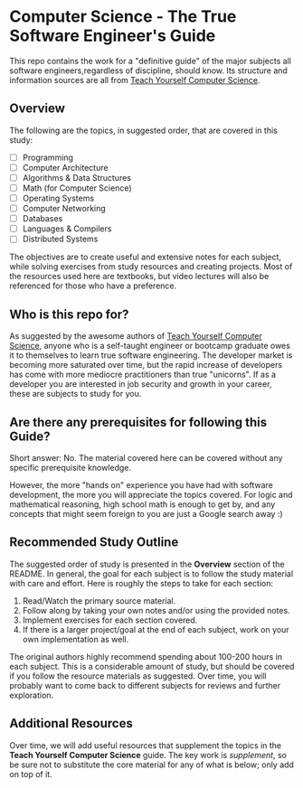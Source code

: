 # Computer Science - The True Software Engineer's Guide

This repo contains the work for a "definitive guide" of the major subjects all software engineers,regardless of discipline, should know. Its structure and information sources are all from [Teach Yourself Computer Science](https://teachyourselfcs.com/).

## Overview

The following are the topics, in suggested order, that are covered in this study:

- [ ] Programming
- [ ] Computer Architecture
- [ ] Algorithms & Data Structures
- [ ] Math (for Computer Science)
- [ ] Operating Systems
- [ ] Computer Networking
- [ ] Databases
- [ ] Languages & Compilers
- [ ] Distributed Systems

The objectives are to create useful and extensive notes for each subject, while solving exercises from study resources and creating projects. Most of the resources used here are textbooks, but video lectures will also be referenced for those who have a preference.

## Who is this repo for? 

As suggested by the awesome authors of [Teach Yourself Computer Science](https://teachyourselfcs.com/), anyone who is a self-taught engineer or bootcamp graduate owes it to themselves to learn true software engineering. The developer market is becoming more saturated over time, but the rapid increase of developers has come with more mediocre practitioners than true "unicorns". If as a developer you are interested in job security and growth in your career, these are subjects to study for you.

## Are there any prerequisites for following this Guide?

Short answer: No. The material covered here can be covered without any specific prerequisite knowledge. 

However, the more "hands on" experience you have had with software development, the more you will appreciate the topics covered. For logic and mathematical reasoning, high school math is enough to get by, and any concepts that might seem foreign to you are just a Google search away :)

## Recommended Study Outline

The suggested order of study is presented in the __Overview__ section of the README. In general, the goal for each subject is to follow the study material with care and effort. Here is roughly the steps to take for each section:

1. Read/Watch the primary source material.
2. Follow along by taking your own notes and/or using the provided notes.
3. Implement exercises for each section covered.
4. If there is a larger project/goal at the end of each subject, work on your own implementation as well.

The original authors highly recommend spending about 100-200 hours in each subject. This is a considerable amount of study, but should be covered if you follow the resource materials as suggested. Over time, you will probably want to come back to different subjects for reviews and further exploration.

## Additional Resources

Over time, we will add useful resources that supplement the topics in the __Teach Yourself Computer Science__ guide. The key work is _supplement_, so be sure not to substitute the core material for any of what is below; only add on top of it.